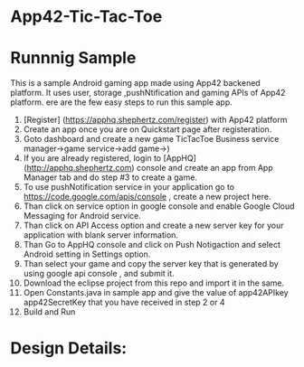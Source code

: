 App42-Tic-Tac-Toe
===========================

# Runnnig Sample

This is a sample Android gaming app made using App42 backened platform. It uses user, storage ,pushNtification and gaming APIs of App42 platform. 
ere are the few easy steps to run this sample app.


1. [Register] (https://apphq.shephertz.com/register) with App42 platform
2. Create an app once you are on Quickstart page after registeration.
3. Goto dashboard and create a new game TicTacToe Business service manager->game service->add game->)
4. If you are already registered, login to [AppHQ] (http://apphq.shephertz.com) console and create an app from App Manager tab and do step #3 to create a game.
5. To use pushNotification service in your application go to https://code.google.com/apis/console , create a new project here.
6. Than click on service option in google console and enable Google Cloud Messaging for Android service.
7. Than click on API Access option and create a new server key for your application with blank server information.
8. Than Go to AppHQ console and click on Push Notigaction and select Android setting in Settings option.
9. Than select your game and copy the server key that is generated by using google api console , and submit it.
10. Download the eclipse project from this repo and import it in the same.
11. Open Constants.java in sample app and give the value of app42APIkey app42SecretKey that you have received in step 2 or 4
12. Build and Run 



# Design Details:
